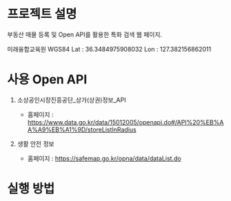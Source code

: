 # 프로젝트 설명
부동산 매물 등록 및 Open API를 활용한 특화 검색 웹 페이지.

미래융합교육원 WGS84
Lat : 36.3484975908032
Lon : 127.382156862011

# 사용 Open API
1. 소상공인시장진흥공단_상가(상권)정보_API
    - 홈페이지 : https://www.data.go.kr/data/15012005/openapi.do#/API%20%EB%AA%A9%EB%A1%9D/storeListInRadius

2. 생활 안전 정보
    - 홈페이지 : https://safemap.go.kr/opna/data/dataList.do

# 실행 방법  

~~~~